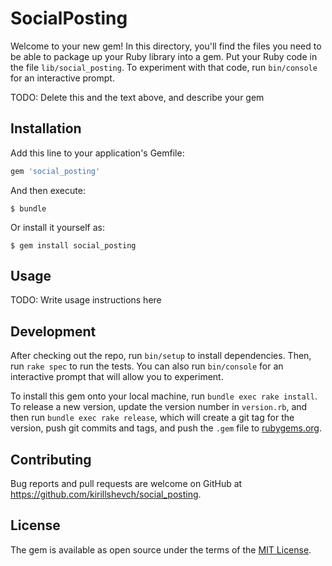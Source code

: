 # SocialPosting

Welcome to your new gem! In this directory, you'll find the files you need to be able to package up your Ruby library into a gem. Put your Ruby code in the file `lib/social_posting`. To experiment with that code, run `bin/console` for an interactive prompt.

TODO: Delete this and the text above, and describe your gem

## Installation

Add this line to your application's Gemfile:

```ruby
gem 'social_posting'
```

And then execute:

    $ bundle

Or install it yourself as:

    $ gem install social_posting

## Usage

TODO: Write usage instructions here

## Development

After checking out the repo, run `bin/setup` to install dependencies. Then, run `rake spec` to run the tests. You can also run `bin/console` for an interactive prompt that will allow you to experiment.

To install this gem onto your local machine, run `bundle exec rake install`. To release a new version, update the version number in `version.rb`, and then run `bundle exec rake release`, which will create a git tag for the version, push git commits and tags, and push the `.gem` file to [rubygems.org](https://rubygems.org).

## Contributing

Bug reports and pull requests are welcome on GitHub at https://github.com/kirillshevch/social_posting.

## License

The gem is available as open source under the terms of the [MIT License](http://opensource.org/licenses/MIT).
